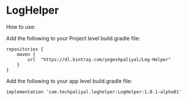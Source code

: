# LogHelper

How to use:

Add the following to your Project level build.gradle file:

```
repositories {
    maven {
        url  "https://dl.bintray.com/yogeshpaliyal/Log-Helper" 
    }
}
```

Add the following to your app level build.gradle file:

```
implementation 'com.techpaliyal.loghelper:LogHelper:1.0.1-alpha01'
```
